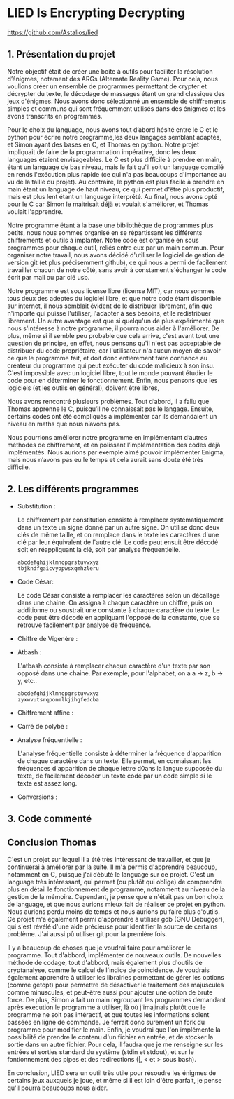 # LIED Is Encrypting Decrypting

https://github.com/Astalios/lied

## 1. Présentation du projet

Notre objectif était de créer une boite à outils pour faciliter la résolution d’énigmes, notament des ARGs (Alternate Reality Game). Pour cela, nous voulions créer un ensemble de programmes permettant de crypter et décrypter du texte, le décodage de massages étant un grand classique des jeux d'énigmes. Nous avons donc sélectionné un ensemble de chiffrements simples et communs qui sont fréquemment utilisés dans des énigmes et les avons transcrits en programmes.


Pour le choix du language, nous avons tout d’abord hésité entre le C et le python pour écrire notre programme,les deux langages semblant adaptés, et Simon ayant des bases en C, et Thomas en python. Notre projet impliquait de faire de la programmation impérative, donc les deux languages étaient envisageables.
Le C est plus difficile à prendre en main, étant un language de bas niveau, mais le fait qu'il soit un language compilé en rends l'exécution plus rapide (ce qui n'a pas beaucoups d'importance au vu de la taille du projet). Au contraire, le python est plus facile à prendre en main étant un language de haut niveau, ce qui permet d'être plus productif, mais est plus lent étant un language interprété.
Au final, nous avons opté pour le C car Simon le maitrisait déjà et voulait s'améliorer, et Thomas voulait l'apprendre.


Notre programme étant à la base une bibliothèque de programmes plus petits, nous nous sommes organisé en se répartissant les différents chiffrements et outils à implanter. Notre code est organisé en sous programmes pour chaque outil, reliés entre eux par un main commun.
Pour organiser notre travail, nous avons décidé d'utiliser le logiciel de gestion de version git (et plus précisemment github), ce qui nous a permi de facilement travailler chacun de notre côté, sans avoir à constament s'échanger le code écrit par mail ou par clé usb.


Notre programme est sous license libre (license MIT), car nous sommes tous deux des adeptes du logiciel libre, et que notre code étant disponible sur internet, il nous semblait évident de le distribuer librement, afin que n'importe qui puisse l'utiliser, l'adapter à ses besoins, et le redistribuer librement. Un autre avantage est que si quelqu'un de plus expérimenté que nous s'intéresse à notre programme, il pourra nous aider à l'améliorer.
De plus, même si il semble peu probable que cela arrive, c'est avant tout une question de principe, en effet, nous pensons qu'il n'est pas acceptable de distribuer du code propriétaire, car l'utilisateur n'a aucun moyen de savoir ce que le programme fait, et doit donc entièrement faire confiance au créateur du programme qui peut exécuter du code malicieux à son insu. C'est impossible avec un logiciel libre, tout le monde pouvant étudier le code pour en déterminer le fonctionnement.
Enfin, nous pensons que les logiciels (et les outils en général), doivent être libres, 


Nous avons rencontré plusieurs problèmes. Tout d’abord, il a fallu que Thomas apprenne le C, puisqu’il ne connaissait pas le langage. Ensuite, certains codes ont été compliqués à implémenter car ils demandaient un niveau en maths que nous n’avons pas.


Nous pourrions améliorer notre programme en implémentant d’autres méthodes de chiffrement, et en polissant l’implémentation des codes déjà implémentés. Nous aurions par exemple aimé pouvoir implémenter Enigma, mais nous n’avons pas eu le temps et cela aurait sans doute été très difficile.

## 2. Les différents programmes

- Substitution :

	Le chiffrement par constitution consiste à remplacer systématiquement dans un texte un signe donné par un autre signe. On utilise donc deux clés de même taille, et on remplace dans le texte les caractères d'une clé par leur équivalent de l'autre clé. Le code peut ensuit être décodé soit en réappliquant la clé, soit par analyse fréquentielle.

	```
	abcdefghijklmnopqrstuvwxyz
	tbjkndfgaicvyopwsxqmhzleru
	```

- Code César:

	Le code César consiste à remplacer les caractères selon un décallage dans une chaine. On assigna à chaque caractère un chiffre, puis on additionne ou soustrait une constante à chaque caractère du texte. Le code peut être décodé en appliquant l'opposé de la constante, que se retrouve facilement par analyse de fréquence.

- Chiffre de Vigenère :



- Atbash :

	L'atbash consiste à remplacer chaque caractère d'un texte par son opposé dans une chaine. Par exemple, pour l'alphabet, on a a -> z, b -> y, etc..

	```
	abcdefghijklmnopqrstuvwxyz
	zyxwvutsrqponmlkjihgfedcba
	```

- Chiffrement affine :



- Carré de polybe :



- Analyse fréquentielle :

	L'analyse fréquentielle consiste à déterminer la fréquence d'apparition de chaque caractère dans un texte. Elle permet, en connaissant les fréquences d'apparition de chaque lettre d0ans la langue supposée du texte, de facilement décoder un texte codé par un code simple si le texte est assez long.

- Conversions :

## 3. Code commenté

## Conclusion Thomas


C'est un projet sur lequel il a été très intéressant de travailler, et que je continuerai à améliorer par la suite. Il m'a permis d'apprendre beaucoup, notamment en C, puisque j'ai débuté le language sur ce projet. C'est un language très intéressant, qui permet (ou plutôt qui oblige) de comprendre plus en détail le fonctionnement de programme, notamment au niveau de la gestion de la mémoire.
Cependant, je pense que e n'était pas un bon choix de language, et que nous aurions mieux fait de réaliser ce projet en python. Nous aurions perdu moins de temps et nous aurions pu faire plus d'outils. Ce projet m'a également permi d'apprendre à utiliser gdb (GNU Debugger), qui s'est révélé d'une aide précieuse pour identifier la source de certains problème. J'ai aussi pû utiliser git pour la première fois.

Il y a beaucoup de choses que je voudrai faire pour améliorer le programme. Tout d'abbord, implémenter de nouveaux outils. De nouvelles méthode de codage, tout d'abbord, mais également plus d'outils de cryptanalyse, comme le calcul de l'indice de coincidence. Je voudrais également apprendre à utiliser les librairies permettant de gérer les options (comme getopt) pour permettre de désactiver le traitement des majuscules comme minuscules, et peut-être aussi pour ajouter une option de brute force.
De plus, Simon a fait un main regroupant les programmes demandant après execution le programme à utiliser, là où j'imajinais plutôt que le programme ne soit pas intéractif, et que toutes les informations soient passées en ligne de commande. Je ferrait donc surement un fork du programme pour modifier le main.
Enfin, je voudrai que l'on implémente la possibilité de prendre le contenu d'un fichier en entrée, et de stocker la sortie dans un autre fichier. Pour cela, il faudra que je me renseigne sur les entrées et sorties standard du système (stdin et stdout), et sur le fontionnement des pipes et des redirections (|, < et > sous bash).

En conclusion, LIED sera un outil très utile pour résoudre les énigmes de certains jeux auxquels je joue, et même si il est loin d'être parfait, je pense qu'il pourra beaucoups nous aider.
